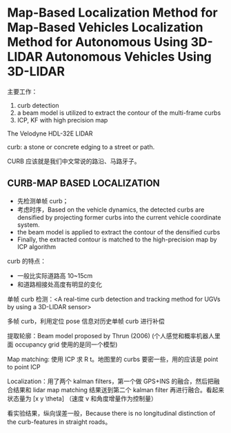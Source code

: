 # Map-Based Localization Method for Map-Based Vehicles Localization Method for Autonomous Using 3D-LIDAR Autonomous Vehicles Using 3D-LIDAR

主要工作：

1. curb detection
2. a beam model is utilized to extract the contour of the multi-frame curbs
3. ICP, KF with high precision map

The Velodyne HDL-32E LIDAR

curb: a stone or concrete edging to a street or path.

CURB 应该就是我们中文常说的路沿、马路牙子。

## CURB-MAP BASED LOCALIZATION

- 先检测单帧 curb；
- 考虑时序，Based on the vehicle dynamics, the detected curbs are densified by projecting former curbs into the current vehicle coordinate system.
- the beam model is applied to extract the contour of the densified curbs
- Finally, the extracted contour is matched to the high-precision map by ICP algorithm

curb 的特点：

- 一般比实际道路高 10~15cm
- 和道路相接处高度有明显的变化

单帧 curb 检测：<A real-time curb detection and tracking method for UGVs by using a 3D-LIDAR sensor>

多帧 curb，利用定位 pose 信息对历史单帧 curb 进行补偿

提取轮廓：Beam model proposed by Thrun (2006) (个人感觉和概率机器人里面 occupancy grid 使用的是同一个模型)

Map matching: 使用 ICP 求 R t。地图里的 curbs 要密一些，用的应该是 point to point ICP

Localization：用了两个 kalman filters，第一个做 GPS+INS 的融合，然后把融合结果和 lidar map matching 结果送到第二个 kalman filter 再进行融合。看起来状态量为 [x y \theta] （速度 v 和角度增量作为控制量）

看实验结果，纵向误差一般，Because there is no longitudinal distinction of the curb-features in straight roads。
